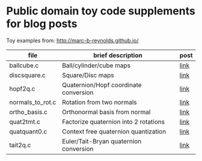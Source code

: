 # Public domain toy code supplements for blog posts

Toy examples from: http://marc-b-reynolds.github.io/


| file             | brief description                      | post                                     |
| ---------------- | -------------------------------------- | ---------------------------------------- |
| ballcube.c       | Ball/cylinder/cube maps                | [link](http://marc-b-reynolds.github.io/math/2017/01/27/CubeBall.html)|
| discsquare.c     | Square/Disc maps                       | [link](http://marc-b-reynolds.github.io/math/2017/01/08/SquareDisc.html)|
| hopf2q.c         | Quaternion/Hopf coordinate conversion  | [link](http://marc-b-reynolds.github.io/quaternions/2017/05/12/HopfCoordConvert.html)|
| normals_to_rot.c | Rotation from two normals              | [link](http://marc-b-reynolds.github.io/quaternions/2016/08/09/TwoNormToRot.html)|
| ortho_basis.c    | Orthonormal basis from normal          | [link](http://marc-b-reynolds.github.io/quaternions/2016/07/06/Orthonormal.html) |
| quat2tmt.c       | Factorize quaternion into 2 rotations  | [link](http://marc-b-reynolds.github.io/quaternions/2017/05/12/HopfCoordConvert.html)|
| quatquant0.c     | Context free quaternion quantization   | [link](http://marc-b-reynolds.github.io/quaternions/2017/05/02/QuatQuantPart1.html)|
| tait2q.c         | Euler/Tait-Bryan quaternion conversion | [link](http://marc-b-reynolds.github.io/math/2017/04/18/TaitEuler.html)|
